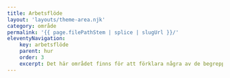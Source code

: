 ```yaml
---
title: Arbetsflöde
layout: 'layouts/theme-area.njk'
category: område
permalink: '{{ page.filePathStem | splice | slugUrl }}/'
eleventyNavigation:
    key: arbetsflöde
    parent: hur
    order: 3
    excerpt: Det här området finns för att förklara några av de begrepp och program som du kommer att använda.
---
```


